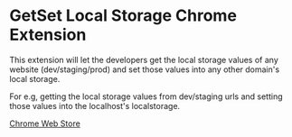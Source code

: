 # GetSet Local Storage Chrome Extension

This extension will let the developers get the local storage values of any website (dev/staging/prod) and set those values into any other domain's local storage.

For e.g, getting the local storage values from dev/staging urls and setting those values into the localhost's localstorage.

[Chrome Web Store](https://chrome.google.com/webstore/detail/getset-local-storage/ippidodkgapkblnaegmgjhdflkbonoco)
